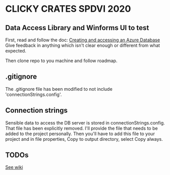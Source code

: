 # CLICKY CRATES SPDVI 2020
## Data Access Library and Winforms UI to test

First, read and follow the doc:
[Creating and accessing an Azure Database](https://docs.google.com/document/d/1H5y7uBCC2-kLdOxEoTMrE_L6uB3zD7Y2evdbfhRexks/edit?usp=sharing)
Give feedback in anything which isn't clear enough or different from what expected.

Then clone repo to you machine and follow roadmap.

## .gitignore
The .gitignore file has been modified to not include 'connectionStrings.config'.

## Connection strings
Sensible data to access the DB server is stored in connectionStrings.config. That file has been explicitly removed. I'll provide the file that needs to be added to the project personally.
Then you'll have to add this file to your project and in file properties, Copy to output directory, select Copy always.


## TODOs
[See wiki](https://github.com/crannnabethadh/W13_AzureSQLDataAccess/wiki)
